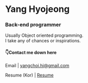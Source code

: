 
# Yang Hyojeong
### Back-end programmer 
Usually Object oriented programming. <br>
I take any of chances or inspirations. <br>


#### 👇Contact me down here 
Email | yangchoi.hj@gmail.com <br>

Resume (Kor) | [Resume](https://docs.google.com/document/d/1kstIvuthLIDqVqEXc_6I2Xg9bInYSsE6ryuBPyJftTQ/edit?usp=sharing) <br>
